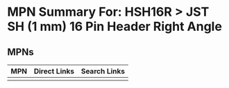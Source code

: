 



# MPN Summary For: HSH16R > JST SH (1 mm) 16 Pin Header Right Angle

## MPNs
  

|MPN|Direct Links|Search Links|
| :--- | :--- | :--- |
||||

